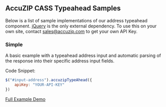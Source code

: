 ## AccuZIP CASS Typeahead Samples

Below is a list of sample implementations of our address typeahead component.  [jQuery](http://jquery.com) is the only external dependency.  To use this on your own site, contact sales@accuzip.com to get your own API Key.

### Simple

A basic example with a typeahead address input and automatic parsing of the response into their specific address input fields.

Code Snippet:
```javascript
$("#input-address").accuzipTypeAhead({
	apiKey: "YOUR-API-KEY"
})
```

[Full Example Demo](simple.html)
